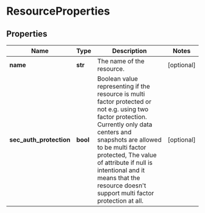 # ResourceProperties

## Properties
| Name | Type | Description | Notes |
| ------------ | ------------- | ------------- | ------------- |
| **name** | **str** | The name of the resource. | [optional]  |
| **sec_auth_protection** | **bool** | Boolean value representing if the resource is multi factor protected or not e.g. using two factor protection. Currently only data centers and snapshots are allowed to be multi factor protected, The value of attribute if null is intentional and it means that the resource doesn&#39;t support multi factor protection at all. | [optional]  |



